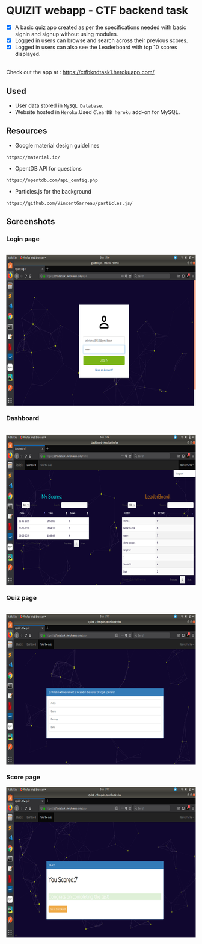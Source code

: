 # QUIZIT webapp - CTF backend task
- [x] A basic quiz app created as per the specifications needed with basic signin and signup without using modules.
- [x] Logged in users can browse and search across their previous scores.
- [x] Logged in users can also see the Leaderboard with top 10 scores displayed.
<br/>
Check out the app at : <a href="https://ctfbkndtask1.herokuapp.com/">https://ctfbkndtask1.herokuapp.com/</a>
<br/>

## Used
 * User data stored in ```MySQL Database```.
 * Website hosted in ```Heroku```.Used ```ClearDB heroku``` add-on for MySQL.

## Resources
 * Google material design guidelines
  ```
  https://material.io/
  ```
 * OpentDB API for questions
  ```
  https://opentdb.com/api_config.php
  ```
 * Particles.js for the background
  ```
  https://github.com/VincentGarreau/particles.js/
  ```

## Screenshots
  ### Login page
  <br/>
  <img align="center" src="https://github.com/srikrishna98/quizit-webapp/blob/master/assets/images/login_page.png" width="700" height="400">
  <br/>
  
  ### Dashboard
  <br/>
  <img align="center" src="https://github.com/srikrishna98/quizit-webapp/blob/master/assets/images/dashboard.png" width="700" height="400">
  <br/>
  
  ### Quiz page
  <br/>
  <img align="center" src="https://github.com/srikrishna98/quizit-webapp/blob/master/assets/images/quiz_page.png" width="700" height="400">
  <br/>
  
  ### Score page<br/>
  <img align="center" src="https://github.com/srikrishna98/quizit-webapp/blob/master/assets/images/score.png" width="700" height="400">
  <br/>
